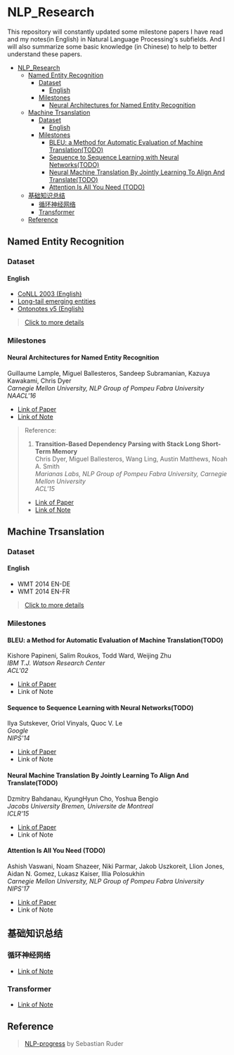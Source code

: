 # NLP_Research
This repository will constantly updated some milestone papers I have read and my notes(in English) in Natural Language Processing's subfields. And I will also summarize some basic knowledge (in Chinese) to help to better understand these papers.

* [NLP\_Research](#nlp_research)
  * [Named Entity Recognition](#named-entity-recognition)
    * [Dataset](#dataset)
      * [English](#english)
    * [Milestones](#milestones)
      * [Neural Architectures for Named Entity Recognition](#neural-architectures-for-named-entity-recognition)
  * [Machine Trsanslation](#machine-trsanslation)
    * [Dataset](#dataset-1)
      * [English](#english-1)
    * [Milestones](#milestones-1)
      * [BLEU: a Method for Automatic Evaluation of Machine Translation(TODO)](#bleu-a-method-for-automatic-evaluation-of-machine-translationtodo)
      * [Sequence to Sequence Learning with Neural Networks(TODO)](#sequence-to-sequence-learning-with-neural-networkstodo)
      * [Neural Machine Translation By Jointly Learning To Align And Translate(TODO)](#neural-machine-translation-by-jointly-learning-to-align-and-translatetodo)
      * [Attention Is All You Need (TODO)](#attention-is-all-you-need-todo)
  * [基础知识总结](#%E5%9F%BA%E7%A1%80%E7%9F%A5%E8%AF%86%E6%80%BB%E7%BB%93)
    * [循环神经网络](#%E5%BE%AA%E7%8E%AF%E7%A5%9E%E7%BB%8F%E7%BD%91%E7%BB%9C)
    * [Transformer](#transformer)
  * [Reference](#reference)

## Named Entity Recognition
### Dataset
#### English
- [CoNLL 2003 (English)](http://www.aclweb.org/anthology/W03-0419.pdf)
- [Long-tail emerging entities](http://aclweb.org/anthology/W17-4418)
- [Ontonotes v5 (English)](https://catalog.ldc.upenn.edu/docs/LDC2013T19/OntoNotes-Release-5.0.pdf)

> [Click to more details](https://github.com/sebastianruder/NLP-progress/blob/master/english/named_entity_recognition.md)

### Milestones
#### Neural Architectures for Named Entity Recognition  
 Guillaume Lample, Miguel Ballesteros, Sandeep Subramanian, Kazuya Kawakami, Chris Dyer  
 *Carnegie Mellon University, NLP Group of Pompeu Fabra University*  
 *NAACL'16*

 - [Link of Paper](https://arxiv.org/abs/1603.01360)
 - [Link of Note](https://github.com/AdaCheng/Research_Notes/blob/master/Papers/Neural%20Architectures%20for%20Named%20Entity%20Recognition/Neural%20Architectures%20for%20Named%20Entity%20Recognition.md)

> Reference:  
> 1. __Transition-Based Dependency Parsing with Stack Long Short-Term Memory__  
> Chris Dyer, Miguel Ballesteros, Wang Ling, Austin Matthews, Noah A. Smith  
> *Marianas Labs, NLP Group of Pompeu Fabra University, Carnegie Mellon University*  
> *ACL'15*
> 
>  - [Link of Paper](https://arxiv.org/abs/1505.08075)
>  - [Link of Note](https://github.com/AdaCheng/Research_Notes/blob/master/Papers/Neural%20Architectures%20for%20Named%20Entity%20Recognition/Transition-Based%20Dependency%20Parsing%20with%20Stack%20Long%20Short-Term%20Memory/Transition-Based%20Dependency%20Parsing%20with%20Stack%20Long%20Short-Term%20Memory.md)

## Machine Trsanslation
### Dataset
#### English
- WMT 2014 EN-DE
- WMT 2014 EN-FR

> [Click to more details](https://github.com/sebastianruder/NLP-progress/blob/master/english/machine_translation.md)

### Milestones
#### BLEU: a Method for Automatic Evaluation of Machine Translation(TODO)
  Kishore Papineni, Salim Roukos, Todd Ward, Weijing Zhu  
 *IBM T.J. Watson Research Center*  
 *ACL'02*

 - [Link of Paper](https://dl.acm.org/citation.cfm?id=1073135)
 - Link of Note

#### Sequence to Sequence Learning with Neural Networks(TODO)
  Ilya Sutskever, Oriol Vinyals, Quoc V. Le  
 *Google*  
 *NIPS'14*

 - [Link of Paper](https://arxiv.org/abs/1409.3215)
 - Link of Note

#### Neural Machine Translation By Jointly Learning To Align And Translate(TODO)
  Dzmitry Bahdanau, KyungHyun Cho, Yoshua Bengio  
 *Jacobs University Bremen, Universite de Montreal*  
 *ICLR'15*

 - [Link of Paper](https://arxiv.org/abs/1409.0473)
 - Link of Note

#### Attention Is All You Need (TODO)
  Ashish Vaswani, Noam Shazeer, Niki Parmar, Jakob Uszkoreit, Llion Jones, Aidan N. Gomez, Lukasz Kaiser, Illia Polosukhin  
 *Carnegie Mellon University, NLP Group of Pompeu Fabra University*  
 *NIPS'17*

 - [Link of Paper](https://arxiv.org/abs/1706.03762)
 - Link of Note
 
## 基础知识总结
### 循环神经网络
- [Link of Note](https://github.com/AdaCheng/Research_Notes/blob/master/Notes/%E5%BE%AA%E7%8E%AF%E7%A5%9E%E7%BB%8F%E7%BD%91%E7%BB%9C/RNN/RNN.md)
### Transformer
- [Link of Note](https://github.com/AdaCheng/Research_Notes/blob/master/Notes/Transformer/Transformer.md)

## Reference
> [NLP-progress](https://github.com/sebastianruder/NLP-progress/) by Sebastian Ruder
